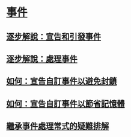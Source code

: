 # [事件](index.md)
## [逐步解說：宣告和引發事件](walkthrough-declaring-and-raising-events.md)
## [逐步解說：處理事件](walkthrough-handling-events.md)
## [如何：宣告自訂事件以避免封鎖](how-to-declare-custom-events-to-avoid-blocking.md)
## [如何：宣告自訂事件以節省記憶體](how-to-declare-custom-events-to-conserve-memory.md)
## [繼承事件處理常式的疑難排解](troubleshooting-inherited-event-handlers.md)